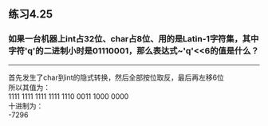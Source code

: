 ## 练习4.25
### 如果一台机器上int占32位、char占8位、用的是Latin-1字符集，其中字符'q'的二进制小时是01110001，那么表达式~'q'<<6的值是什么？
***
首先发生了char到int的隐式转换，然后全部按位取反，最后再左移6位  
所以其值为：  
‭1111 1111 1111 1111 1110 0011 1000 0000‬  
十进制为：  
-7296